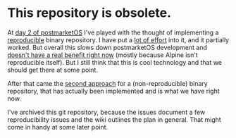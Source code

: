 # This repository is obsolete.

At [day 2 of postmarketOS](https://ollieparanoid.github.io/post/postmarketOS-next/#binary-repo) I've played with the thought of implementing a [reproducible](https://reproducible-builds.org/) binary repository. I have put a [lot of effort](https://github.com/postmarketOS/pmbootstrap/issues/64) into it, and it partially worked. But overall this slows down postmarketOS development and [doesn't have a real benefit right now](https://github.com/postmarketOS/pmbootstrap/issues/64#issuecomment-334252443) (mostly because Alpine isn't reproducible itself). But I still think that this is cool technology and that we should get there at some point.


After that came the [second approach](https://github.com/postmarketOS/pmbootstrap/issues/871) for a (non-reproducible) binary repository, that has actually been implemented and is what we have right now.

I've archived this git repository, because the issues document a few reproducibility issues and the wiki outlines the plan in general. That might come in handy at some later point.
